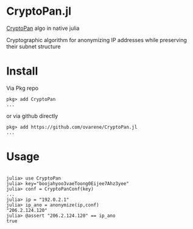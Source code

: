 # CryptoPan.jl

[CryptoPan](https://en.wikipedia.org/wiki/Crypto-PAn) algo in native julia

Cryptographic algorithm for anonymizing IP addresses while preserving their subnet structure


# Install

Via Pkg repo
```julia-repl
pkg> add CryptoPan
...
```

or via github directly
```julia-repl
pkg> add https://github.com/ovarene/CryptoPan.jl
...
```


# Usage
```julia-repl

julia> use CryptoPan
julia> key="boojahyoo3vaeToong0Eijee7Ahz3yee"
julia> conf = CryptoPanConf(key)
...
julia> ip = "192.0.2.1"
julia> ip_ano = anonymize(ip,conf)
"206.2.124.120"
julia> @assert "206.2.124.120" == ip_ano
true
```